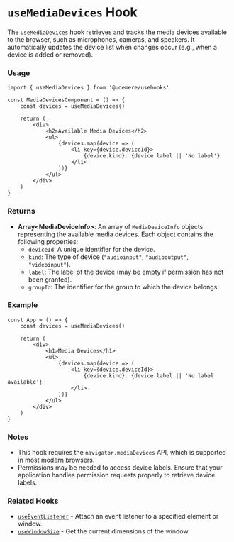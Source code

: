 # `useMediaDevices` Hook

The `useMediaDevices` hook retrieves and tracks the media devices available to the browser, such as microphones, cameras, and speakers. It automatically updates the device list when changes occur (e.g., when a device is added or removed).

### Usage

```tsx
import { useMediaDevices } from '@udemere/usehooks'

const MediaDevicesComponent = () => {
	const devices = useMediaDevices()

	return (
		<div>
			<h2>Available Media Devices</h2>
			<ul>
				{devices.map(device => (
					<li key={device.deviceId}>
						{device.kind}: {device.label || 'No label'}
					</li>
				))}
			</ul>
		</div>
	)
}
```

### Returns

- **Array\<MediaDeviceInfo\>**: An array of `MediaDeviceInfo` objects representing the available media devices. Each object contains the following properties:
  - `deviceId`: A unique identifier for the device.
  - `kind`: The type of device (`"audioinput"`, `"audiooutput"`, `"videoinput"`).
  - `label`: The label of the device (may be empty if permission has not been granted).
  - `groupId`: The identifier for the group to which the device belongs.

### Example

```tsx
const App = () => {
	const devices = useMediaDevices()

	return (
		<div>
			<h1>Media Devices</h1>
			<ul>
				{devices.map(device => (
					<li key={device.deviceId}>
						{device.kind}: {device.label || 'No label available'}
					</li>
				))}
			</ul>
		</div>
	)
}
```

### Notes

- This hook requires the `navigator.mediaDevices` API, which is supported in most modern browsers.
- Permissions may be needed to access device labels. Ensure that your application handles permission requests properly to retrieve device labels.

### Related Hooks

- [`useEventListener`](#) - Attach an event listener to a specified element or window.
- [`useWindowSize`](#) - Get the current dimensions of the window.
